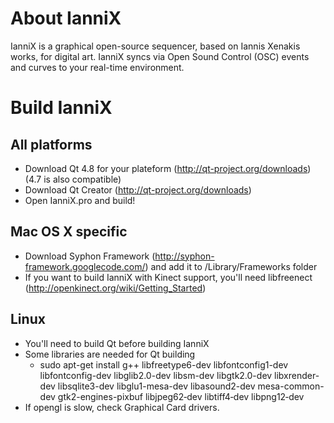 About IanniX
============
IanniX is a graphical open-source sequencer, based on Iannis Xenakis works, for digital art. IanniX syncs via Open Sound Control (OSC) events and curves to your real-time environment.

Build IanniX
============

All platforms
-------------
- Download Qt 4.8 for your plateform (http://qt-project.org/downloads) (4.7 is also compatible)
- Download Qt Creator (http://qt-project.org/downloads)
- Open IanniX.pro and build!

Mac OS X specific
-----------------
- Download Syphon Framework (http://syphon-framework.googlecode.com/) and add it to /Library/Frameworks folder
- If you want to build IanniX with Kinect support, you'll need libfreenect (http://openkinect.org/wiki/Getting_Started)

Linux
-----
- You'll need to build Qt before building IanniX
- Some libraries are needed for Qt building
     - sudo apt-get install g++ libfreetype6-dev libfontconfig1-dev libfontconfig-dev libglib2.0-dev libsm-dev libgtk2.0-dev libxrender-dev libsqlite3-dev libglu1-mesa-dev libasound2-dev mesa-common-dev gtk2-engines-pixbuf libjpeg62‑dev libtiff4‑dev libpng12‑dev 
- If opengl is slow, check Graphical Card drivers.